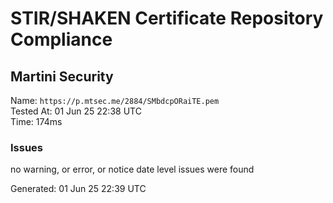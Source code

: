 # STIR/SHAKEN Certificate Repository Compliance

## Martini Security

Name: `https://p.mtsec.me/2884/SMbdcpORaiTE.pem`\
Tested At: 01 Jun 25 22:38 UTC\
Time: 174ms

### Issues

no warning, or error, or notice date level issues were found

Generated: 01 Jun 25 22:39 UTC
